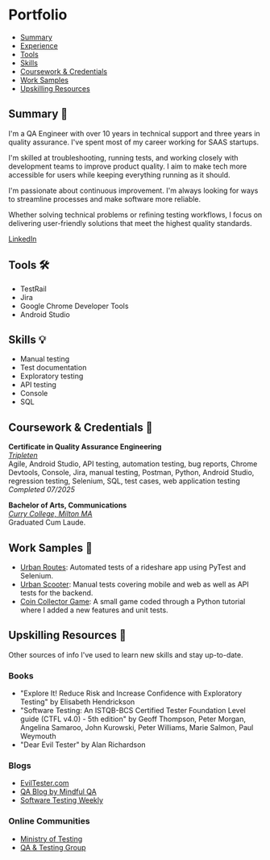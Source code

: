 # Portfolio
- [Summary](#summary-memo)
- [Experience](#experience-briefcase)
- [Tools](#tools-hammer_and_wrench)
- [Skills](#skills-bulb)
- [Coursework & Credentials](#coursework--credentials-scroll)
- [Work Samples](#work-samples-bookmark)
- [Upskilling Resources](#upskilling-resources-brain)

## Summary :memo:
I'm a QA Engineer with over 10 years in technical support and three years in quality assurance. I've spent most of my career working for SAAS startups.   

I'm skilled at troubleshooting, running tests, and working closely with development teams to improve product quality. I aim to make tech more accessible for users while keeping everything running as it should.   

I'm passionate about continuous improvement. I'm always looking for ways to streamline processes and make software more reliable.   

Whether solving technical problems or refining testing workflows, I focus on delivering user-friendly solutions that meet the highest quality standards.

[LinkedIn](www.linkedin.com/in/lwright-tech)

## Tools :hammer_and_wrench:	
   * TestRail
   * Jira
   * Google Chrome Developer Tools
   * Android Studio

## Skills :bulb:
   * Manual testing
   * Test documentation
   * Exploratory testing
   * API testing
   * Console
   * SQL

## Coursework & Credentials :scroll:	
__Certificate in Quality Assurance Engineering__   
[*Tripleten*](https://tripleten.com)   
Agile, Android Studio, API testing, automation testing, bug reports, Chrome Devtools, Console, Jira, manual testing, Postman, Python, Android Studio, regression testing, Selenium, SQL, test cases, web application testing   
_Completed 07/2025_ 

__Bachelor of Arts, Communications__   
[*Curry College, Milton MA*](https://www.curry.edu/)  
Graduated Cum Laude.   

## Work Samples :bookmark:
   * [Urban Routes](https://github.com/lwrightqa/Urban-Routes): Automated tests of a rideshare app using PyTest and Selenium.
   * [Urban Scooter](https://github.com/lwrightqa/Urban-Scooter): Manual tests covering mobile and web as well as API tests for the backend.
   * [Coin Collector Game](https://github.com/lwrightqa/Coin-Collector): A small game coded through a Python tutorial where I added a new features and unit tests.

## Upskilling Resources :brain:

Other sources of info I've used to learn new skills and stay up-to-date.

### Books
   * "Explore It! Reduce Risk and Increase Confidence with Exploratory Testing" by Elisabeth Hendrickson
   * "Software Testing: An ISTQB-BCS Certified Tester Foundation Level guide (CTFL v4.0) - 5th edition" by Geoff Thompson, Peter Morgan, Angelina Samaroo, John Kurowski, Peter Williams, Marie Salmon, Paul Weymouth
   * "Dear Evil Tester" by Alan Richardson

### Blogs
   * [EvilTester.com](https://www.eviltester.com/)
   * [QA Blog by Mindful QA](https://www.mindfulqa.com/blog/)
   * [Software Testing Weekly](https://softwaretestingweekly.com/)

### Online Communities
   * [Ministry of Testing](https://www.ministryoftesting.com/)
   * [QA & Testing Group](https://www.linkedin.com/groups/95831/)
